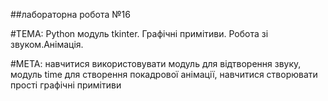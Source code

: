 ##лабораторна робота №16


#ТЕМА: Python модуль tkinter. Графічні примітиви. Робота зі звуком.Анімація.


#МЕТА: навчитися використовувати модуль для відтворення звуку, модуль time для створення покадрової анімації, навчитися створювати прості графічні
примітиви
